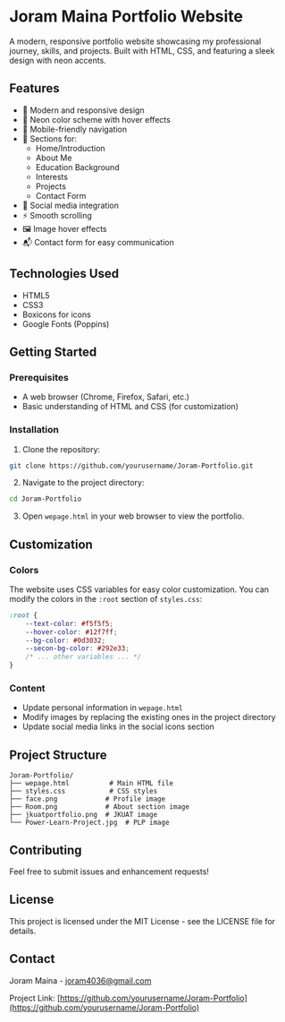 # Joram Maina Portfolio Website

A modern, responsive portfolio website showcasing my professional journey, skills, and projects. Built with HTML, CSS, and featuring a sleek design with neon accents.

## Features

- 🎨 Modern and responsive design
- 🌟 Neon color scheme with hover effects
- 📱 Mobile-friendly navigation
- 📝 Sections for:
  - Home/Introduction
  - About Me
  - Education Background
  - Interests
  - Projects
  - Contact Form
- 🔗 Social media integration
- ⚡ Smooth scrolling
- 🖼️ Image hover effects
- 📬 Contact form for easy communication

## Technologies Used

- HTML5
- CSS3
- Boxicons for icons
- Google Fonts (Poppins)

## Getting Started

### Prerequisites

- A web browser (Chrome, Firefox, Safari, etc.)
- Basic understanding of HTML and CSS (for customization)

### Installation

1. Clone the repository:
```bash
git clone https://github.com/yourusername/Joram-Portfolio.git
```

2. Navigate to the project directory:
```bash
cd Joram-Portfolio
```

3. Open `wepage.html` in your web browser to view the portfolio.

## Customization

### Colors
The website uses CSS variables for easy color customization. You can modify the colors in the `:root` section of `styles.css`:

```css
:root {
    --text-color: #f5f5f5;
    --hover-color: #12f7ff;
    --bg-color: #0d3032;
    --secon-bg-color: #292e33;
    /* ... other variables ... */
}
```

### Content
- Update personal information in `wepage.html`
- Modify images by replacing the existing ones in the project directory
- Update social media links in the social icons section

## Project Structure

```
Joram-Portfolio/
├── wepage.html          # Main HTML file
├── styles.css           # CSS styles
├── face.png            # Profile image
├── Room.png            # About section image
├── jkuatportfolio.png  # JKUAT image
└── Power-Learn-Project.jpg  # PLP image
```

## Contributing

Feel free to submit issues and enhancement requests!

## License

This project is licensed under the MIT License - see the LICENSE file for details.

## Contact

Joram Maina - joram4036@gmail.com

Project Link: [https://github.com/yourusername/Joram-Portfolio](https://github.com/yourusername/Joram-Portfolio) 